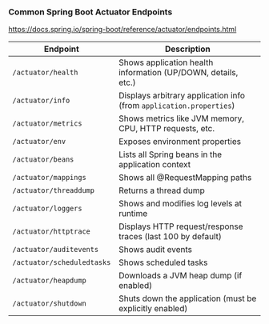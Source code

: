 


### **Common Spring Boot Actuator Endpoints**

https://docs.spring.io/spring-boot/reference/actuator/endpoints.html

| Endpoint                | Description                                                      |
|-------------------------|------------------------------------------------------------------|
| `/actuator/health`      | Shows application health information (UP/DOWN, details, etc.)    |
| `/actuator/info`        | Displays arbitrary application info (from `application.properties`) |
| `/actuator/metrics`     | Shows metrics like JVM memory, CPU, HTTP requests, etc.          |
| `/actuator/env`         | Exposes environment properties                                   |
| `/actuator/beans`       | Lists all Spring beans in the application context                |
| `/actuator/mappings`    | Shows all @RequestMapping paths                                 |
| `/actuator/threaddump`  | Returns a thread dump                                            |
| `/actuator/loggers`     | Shows and modifies log levels at runtime                         |
| `/actuator/httptrace`   | Displays HTTP request/response traces (last 100 by default)      |
| `/actuator/auditevents` | Shows audit events                                               |
| `/actuator/scheduledtasks` | Shows scheduled tasks                                         |
| `/actuator/heapdump`    | Downloads a JVM heap dump (if enabled)                           |
| `/actuator/shutdown`    | Shuts down the application (must be explicitly enabled)          |
